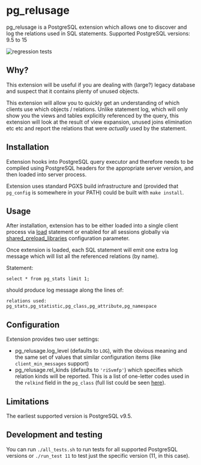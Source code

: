 # pg_relusage

pg_relusage is a PostgreSQL extension which allows one to discover and log the relations used in SQL statements. Supported PostgreSQL versions: 9.5 to 15

![regression tests](https://github.com/adept/pg_relusage/actions/workflows/ci.yml/badge.svg)

## Why?

This extension will be useful if you are dealing with (large?) legacy database and suspect that it contains plenty of unused objects.

This extension will allow you to quickly get an understanding of which clients use which objects / relations. Unlike statement log, which will only show you the views and tables explicitly referenced by the query, this extension will look at the result of view expansion, unused joins elimination etc etc and report the relations that were *actually* used by the statement.

## Installation

Extension hooks into PostgreSQL query executor and therefore needs to be compiled using PostgreSQL headers for the appropriate server version,
and then loaded into server process.

Extension uses standard PGXS build infrastructure and (provided that `pg_config` is somewhere in your PATH) could be built with `make install`.

## Usage

After installation, extension has to be either loaded into a single client process via [load](https://www.postgresql.org/docs/current/sql-load.html) statement or enabled for all sessions globally via [shared_preload_libraries](https://postgresqlco.nf/doc/en/param/shared_preload_libraries/) configuration parameter.

Once extension is loaded, each SQL statement will emit one extra log message which will list all the referenced relations (by name).

Statement:

```
select * from pg_stats limit 1;
```

should produce log message along the lines of:

```
relations used: pg_stats,pg_statistic,pg_class,pg_attribute,pg_namespace
```

## Configuration

Extension provides two user settings:

* pg_relusage.log_level (defaults to `LOG`), with the obvious meaning and the same set of values that similar configuration items (like `client_min_messages` support)
* pg_relusage.rel_kinds (defaults to `'riSvmfp'`) which specifies which relation kinds will be reported. This is a list of one-letter codes used in the `relkind` field in the `pg_class` (full list could be seen [here](https://www.postgresql.org/docs/current/catalog-pg-class.html)).

## Limitations

The earliest supported version is PostgreSQL v9.5.

## Development and testing

You can run `./all_tests.sh` to run tests for all supported PostgreSQL versions or `./run_test 11` to test just the specific version (11, in this case).
